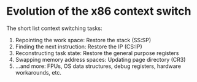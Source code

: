# Evolution of the x86 context switch

The short list context switching tasks:

1. Repointing the work space: Restore the stack (SS:SP)
2. Finding the next instruction: Restore the IP (CS:IP)
3. Reconstructing task state: Restore the general purpose registers
4. Swapping memory address spaces: Updating page directory (CR3)
5. ...and more: FPUs, OS data structures, debug registers, hardware workarounds, etc.

